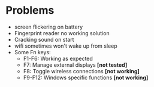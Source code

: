 # Problems
- screen flickering on battery
- Fingerprint reader no working solution
- Cracking sound on start
- wifi sometimes won't wake up from sleep
- Some Fn keys:
    - F1-F6: Working as expected
    - F7: Manage external displays **[not tested]**
    - F8: Toggle wireless connections **[not working]**
    - F9-F12: Windows specific functions **[not working]**
